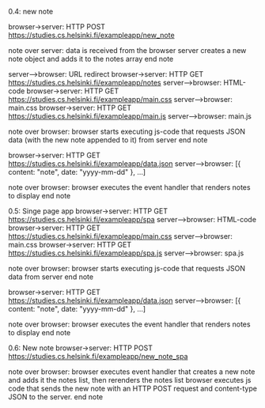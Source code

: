 0.4: new note

browser->server: HTTP POST https://studies.cs.helsinki.fi/exampleapp/new_note

note over server:
data is received from the browser
server creates a new note object and adds it to the notes array
end note

server-->browser: URL redirect
browser->server: HTTP GET https://studies.cs.helsinki.fi/exampleapp/notes
server-->browser: HTML-code
browser->server: HTTP GET https://studies.cs.helsinki.fi/exampleapp/main.css
server-->browser: main.css
browser->server: HTTP GET https://studies.cs.helsinki.fi/exampleapp/main.js
server-->browser: main.js

note over browser:
browser starts executing js-code
that requests JSON data (with the new note appended to it) from server
end note

browser->server: HTTP GET https://studies.cs.helsinki.fi/exampleapp/data.json
server-->browser: [{ content: "note", date: "yyyy-mm-dd" }, ...]

note over browser:
browser executes the event handler that renders notes to display
end note

0.5: Singe page app
browser->server: HTTP GET https://studies.cs.helsinki.fi/exampleapp/spa
server-->browser: HTML-code
browser->server: HTTP GET https://studies.cs.helsinki.fi/exampleapp/main.css
server-->browser: main.css
browser->server: HTTP GET https://studies.cs.helsinki.fi/exampleapp/spa.js
server-->browser: spa.js

note over browser:
browser starts executing js-code that requests JSON data from server 
end note

browser->server: HTTP GET https://studies.cs.helsinki.fi/exampleapp/data.json
server-->browser: [{ content: "note", date: "yyyy-mm-dd" }, ...]

note over browser:
browser executes the event handler that renders notes to display
end note

0.6: New note
browser->server: HTTP POST https://studies.cs.helsink.fi/exampleapp/new_note_spa

note over browser:
browser executes event handler that creates a new note and adds it the notes list, then rerenders the notes list
browser executes js code that sends the new note with an HTTP POST request and content-type JSON to the server.
end note